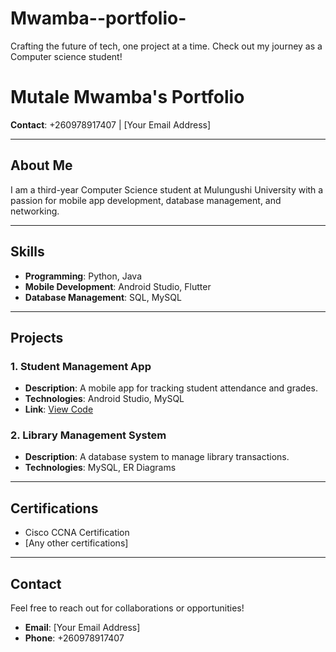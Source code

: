 # Mwamba--portfolio-
Crafting the future of tech, one project at a time. Check out my journey as a Computer science student!
# Mutale Mwamba's Portfolio  

**Contact**: +260978917407 | [Your Email Address]  

---

## About Me  
I am a third-year Computer Science student at Mulungushi University with a passion for mobile app development, database management, and networking.  

---

## Skills  
- **Programming**: Python, Java  
- **Mobile Development**: Android Studio, Flutter  
- **Database Management**: SQL, MySQL  

---

## Projects  
### 1. Student Management App  
- **Description**: A mobile app for tracking student attendance and grades.  
- **Technologies**: Android Studio, MySQL  
- **Link**: [View Code](#)  

### 2. Library Management System  
- **Description**: A database system to manage library transactions.  
- **Technologies**: MySQL, ER Diagrams  

---

## Certifications  
- Cisco CCNA Certification  
- [Any other certifications]  

---

## Contact  
Feel free to reach out for collaborations or opportunities!  
- **Email**: [Your Email Address]  
- **Phone**: +260978917407
